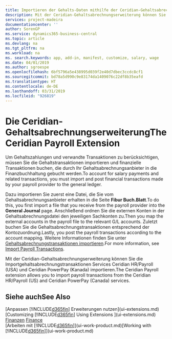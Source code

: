 ```yaml
---
title: Importieren der Gehalts-Daten mithilfe der Ceridian-Gehaltsabrechnungserweiterung | Microsoft Docs
description: Mit der Ceridian-Gehaltsabrechnungserweiterung können Sie die Importgehaltsabrechnungstransaktionen Services Ceridian HR/Payroll (USA) und Ceridian PowerPay (Kanada) importieren.
services: project-madeira
documentationcenter: ''
author: SorenGP
ms.service: dynamics365-business-central
ms.topic: article
ms.devlang: na
ms.tgt_pltfrm: na
ms.workload: na
ms. search.keywords: app, add-in, manifest, customize, salary, wage
ms.date: 04/01/2019
ms.author: sgroespe
ms.openlocfilehash: 6bf5796a5e438995d039f2e40d7dbec3ccdc8cf1
ms.sourcegitcommit: bd78a5d990c9e83174da1409076c22df8b35eafd
ms.translationtype: HT
ms.contentlocale: de-DE
ms.lasthandoff: 03/31/2019
ms.locfileid: "926819"
---
```

# <a name="the-ceridian-payroll-extension"></a><span data-ttu-id="cf872-103">Die Ceridian-Gehaltsabrechnungserweiterung</span><span class="sxs-lookup"><span data-stu-id="cf872-103">The Ceridian Payroll Extension</span></span>
<span data-ttu-id="cf872-104">Um Gehaltszahlungen und verwandte Transaktionen zu berücksichtigen, müssen Sie die Gehaltstransaktionen importieren und finanzielle Transaktionen buchen, die durch Ihr Gehaltsabrechnungsanbieter in die Finanzbuchhaltung gebucht werden.</span><span class="sxs-lookup"><span data-stu-id="cf872-104">To account for salary payments and related transactions, you must import and post financial transactions made by your payroll provider to the general ledger.</span></span>

<span data-ttu-id="cf872-105">Dazu importieren Sie zuerst eine Datei, die Sie vom Gehaltsabrechnungsanbieter erhalten in die Seite **Fibur Buch.Blatt**.</span><span class="sxs-lookup"><span data-stu-id="cf872-105">To do this, you first import a file that you receive from the payroll provider into the **General Journal** page.</span></span> <span data-ttu-id="cf872-106">Anschließend ordnen Sie die externen Konten in der Gehaltsabrechnungsdatei den jeweiligen Sachkonten zu.</span><span class="sxs-lookup"><span data-stu-id="cf872-106">Then you map the external accounts in the payroll file to the relevant G/L accounts.</span></span> <span data-ttu-id="cf872-107">Zuletzt buchen Sie die Gehaltsabrechnungstransaktionen entsprechend der Kontozuordnung.</span><span class="sxs-lookup"><span data-stu-id="cf872-107">Lastly, you post the payroll transactions according to the account mapping.</span></span> <span data-ttu-id="cf872-108">Weitere Informationen finden Sie unter [Gehaltsabrechnungstransaktionen importieren](finance-how-import-payroll-transactions.md).</span><span class="sxs-lookup"><span data-stu-id="cf872-108">For more information, see [Import Payroll Transactions](finance-how-import-payroll-transactions.md).</span></span>

<span data-ttu-id="cf872-109">Mit der Ceridian-Gehaltsabrechnungserweiterung können Sie die Importgehaltsabrechnungstransaktionen Services Ceridian HR/Payroll (USA) und Ceridian PowerPay (Kanada) importieren.</span><span class="sxs-lookup"><span data-stu-id="cf872-109">The Ceridian Payroll extension allows you to import payroll transactions from the Ceridian HR/Payroll (US) and Ceridian PowerPay (Canada) services.</span></span>

## <a name="see-also"></a><span data-ttu-id="cf872-110">Siehe auch</span><span class="sxs-lookup"><span data-stu-id="cf872-110">See Also</span></span>
<span data-ttu-id="cf872-111">[Anpassen [!INCLUDE[d365fin](includes/d365fin_md.md)] Erweiterungen nutzen](ui-extensions.md)  </span><span class="sxs-lookup"><span data-stu-id="cf872-111">[Customizing [!INCLUDE[d365fin](includes/d365fin_md.md)] Using Extensions ](ui-extensions.md)  </span></span>  
<span data-ttu-id="cf872-112">[Finanzen](finance.md)  </span><span class="sxs-lookup"><span data-stu-id="cf872-112">[Finance](finance.md)  </span></span>  
<span data-ttu-id="cf872-113">[Arbeiten mit [!INCLUDE[d365fin](includes/d365fin_md.md)]](ui-work-product.md)</span><span class="sxs-lookup"><span data-stu-id="cf872-113">[Working with [!INCLUDE[d365fin](includes/d365fin_md.md)]](ui-work-product.md)</span></span>
